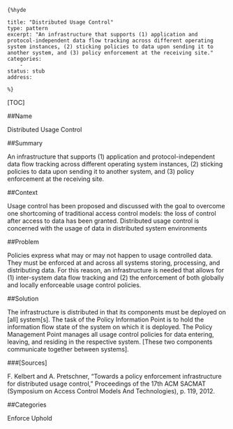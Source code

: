     {%hyde

    title: "Distributed Usage Control"
    type: pattern
    excerpt: "An infrastructure that supports (1) application and protocol-independent data flow tracking across different operating system instances, (2) sticking policies to data upon sending it to another system, and (3) policy enforcement at the receiving site."
    categories:
        - 
    status: stub
    address:

    %}

[TOC]


##Name
<!--Primary name the pattern is known by.-->

Distributed Usage Control

<!--###[Also Known As]-->
<!-- All other names the pattern is known by.-->



##Summary
<!-- One short paragraph summarising the pattern.-->

An infrastructure that supports (1) application and protocol-independent data flow tracking across different operating system instances, (2) sticking policies to data upon sending it to another system, and (3) policy enforcement at the receiving site.

##Context
<!-- The situations in which the pattern may apply.-->

Usage control has been proposed and discussed with the goal to overcome one shortcoming of traditional access control models: the loss of control after access to data has been granted. Distributed usage control is concerned with the usage of data in distributed system environments

##Problem
<!-- The problem a pattern addresses, including a list of forces describing why a problem might be difficult to solve.-->

Policies express what may or may not happen to usage controlled data. They must be enforced at and across all systems storing, processing, and distributing data. For this reason, an infrastructure is needed that allows for (1) inter-system data flow tracking and (2) the enforcement of both globally and locally enforceable usage control policies.

##Solution
<!-- A concise description of how the pattern addresses the problem.-->

The infrastructure is distributed in that its components must be deployed on [all] system[s]. The task of the Policy Information Point is to hold the information flow state of the system on which it is deployed. The Policy Management Point manages all usage control policies for data entering, leaving, and residing in the respective system. [These two components communicate together between systems].

<!--###[Structure]-->
<!--A detailed specification of the structural aspects of the pattern. A class diagram if applicable.-->



<!--###[Implementation]-->
<!--Guidelines for implementing the pattern; code fragments; suggested PETS; policy fragments.-->



<!--##Consequences-->
<!--The advantages (benefits) and disadvantages (liabilities) of applying the pattern.-->



<!--###[Constraints]-->
<!-- limitations as a consequence of applying the pattern.-->



<!--##Examples-->
<!--Motivational example to see how the pattern is applied.-->



<!--###[Known Uses]-->
<!-- Pointers to various applications of the pattern.-->



<!--##See Also-->
<!-- Any pointers to relevant information, not contained in the subfields below.-->



<!--###[Related Patterns]-->
<!-- Supporting and conflicting patterns-->



###[Sources]
<!-- References to the original source of the pattern.-->

F. Kelbert and A. Pretschner, “Towards a policy enforcement infrastructure for distributed usage control,” Proceedings of the 17th ACM SACMAT (Symposium on Access Control Models And Technologies), p. 119, 2012.

<!--##General Comments-->
<!-- Separate discussion on the pattern.-->



##Categories
<!-- Placeholder for future agreed upon categories as per collaboration's evaluation.-->
Enforce
Uphold

<!--##Tags-->
<!-- User definable descriptors for additional correlation.-->




